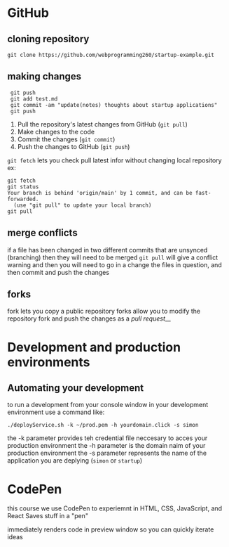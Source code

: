 # GitHub

## cloning repository

`git clone https://github.com/webprogramming260/startup-example.git`


## making changes

```
 git push
 git add test.md
 git commit -am "update(notes) thoughts about startup applications"
 git push
```


1. Pull the repository's latest changes from GitHub (`git pull`)
2. Make changes to the code
3. Commit the changes (`git commit`)
4. Push the changes to GitHub (`git push`)

`git fetch` lets you check pull latest infor without changing local repository
ex:
```
git fetch
git status
Your branch is behind 'origin/main' by 1 commit, and can be fast-forwarded.
  (use "git pull" to update your local branch)
git pull
```

## merge conflicts
if a file has been changed in two different commits that are unsynced (branching) then they will need to be merged
`git pull` will give a conflict warning and then you will need to go in a change the files in question, and then commit and push the changes

## forks
fork lets you copy a public repository 
forks allow you to modify the repository fork and push the changes as a _pull request___

# Development and production environments

## Automating your development
to run a development from your console window in your development environment use a command like:

`./deployService.sh -k ~/prod.pem -h yourdomain.click -s simon`

the -k parameter provides teh credential file neccesary to acces your production environment
the -h parameter is the domain naim of your production environment
the -s parameter represents the name of the application you are deplying (`simon` or `startup`)

# CodePen
this course we use CodePen to experiemnt in HTML, CSS, JavaScript, and React
Saves stuff in a "pen"

immediately renders code in preview window so you can quickly iterate ideas 
